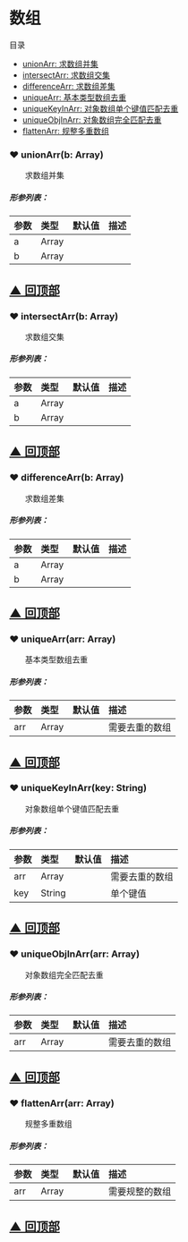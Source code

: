 # 数组

<span id="top">目录</span>
* [ unionArr: 求数组并集](#unionArr)
* [ intersectArr: 求数组交集](#intersectArr)
* [ differenceArr: 求数组差集](#differenceArr)
* [ uniqueArr: 基本类型数组去重](#uniqueArr)
* [ uniqueKeyInArr: 对象数组单个键值匹配去重](#uniqueKeyInArr)
* [ uniqueObjInArr: 对象数组完全匹配去重](#uniqueObjInArr)
* [ flattenArr: 规整多重数组](#flattenArr)


### <span id="unionArr">♥ unionArr(b: Array)</span>

&emsp;&emsp;求数组并集

##### 形参列表：
| 参数 | 类型  |  默认值         | 描述 |
| :--- | :---- | :------------- |:---- |
| a | Array |  |  |
| b | Array |  |  |





[▲ 回顶部](#top)
---

### <span id="intersectArr">♥ intersectArr(b: Array)</span>

&emsp;&emsp;求数组交集

##### 形参列表：
| 参数 | 类型  |  默认值         | 描述 |
| :--- | :---- | :------------- |:---- |
| a | Array |  |  |
| b | Array |  |  |





[▲ 回顶部](#top)
---

### <span id="differenceArr">♥ differenceArr(b: Array)</span>

&emsp;&emsp;求数组差集

##### 形参列表：
| 参数 | 类型  |  默认值         | 描述 |
| :--- | :---- | :------------- |:---- |
| a | Array |  |  |
| b | Array |  |  |





[▲ 回顶部](#top)
---

### <span id="uniqueArr">♥ uniqueArr(arr: Array)</span>

&emsp;&emsp;基本类型数组去重

##### 形参列表：
| 参数 | 类型  |  默认值         | 描述 |
| :--- | :---- | :------------- |:---- |
| arr | Array |  | 需要去重的数组 |





[▲ 回顶部](#top)
---

### <span id="uniqueKeyInArr">♥ uniqueKeyInArr(key: String)</span>

&emsp;&emsp;对象数组单个键值匹配去重

##### 形参列表：
| 参数 | 类型  |  默认值         | 描述 |
| :--- | :---- | :------------- |:---- |
| arr | Array |  | 需要去重的数组 |
| key | String |  | 单个键值 |





[▲ 回顶部](#top)
---

### <span id="uniqueObjInArr">♥ uniqueObjInArr(arr: Array)</span>

&emsp;&emsp;对象数组完全匹配去重

##### 形参列表：
| 参数 | 类型  |  默认值         | 描述 |
| :--- | :---- | :------------- |:---- |
| arr | Array |  | 需要去重的数组 |





[▲ 回顶部](#top)
---

### <span id="flattenArr">♥ flattenArr(arr: Array)</span>

&emsp;&emsp;规整多重数组

##### 形参列表：
| 参数 | 类型  |  默认值         | 描述 |
| :--- | :---- | :------------- |:---- |
| arr | Array |  | 需要规整的数组 |





[▲ 回顶部](#top)
---
